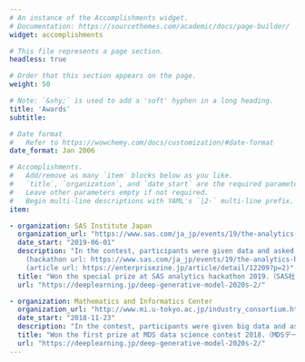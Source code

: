 ```yaml
---
# An instance of the Accomplishments widget.
# Documentation: https://sourcethemes.com/academic/docs/page-builder/
widget: accomplishments

# This file represents a page section.
headless: true

# Order that this section appears on the page.
weight: 50

# Note: `&shy;` is used to add a 'soft' hyphen in a long heading.
title: 'Awards'
subtitle:

# Date format
#   Refer to https://wowchemy.com/docs/customization/#date-format
date_format: Jan 2006

# Accomplishments.
#   Add/remove as many `item` blocks below as you like.
#   `title`, `organization`, and `date_start` are the required parameters.
#   Leave other parameters empty if not required.
#   Begin multi-line descriptions with YAML's `|2-` multi-line prefix.
item:

- organization: SAS Institute Japan
  organization_url: "https://www.sas.com/ja_jp/events/19/the-analytics-hackathon.html#agenda.html"
  date_start: "2019-06-01"
  description: "In the contest, participants were given data and asked to construct machine learning system with high accuracy. 
    (hackathon url: https://www.sas.com/ja_jp/events/19/the-analytics-hackathon.html#agenda.html)  
    (article url: https://enterprisezine.jp/article/detail/12209?p=2)"
  title: "Won the special prize at SAS analytics hackathon 2019.（SAS社のThe Analytics Hackathon 2019にて特別賞）"
  url: "https://deeplearning.jp/deep-generative-model-2020s-2/"

- organization: Mathematics and Informatics Center
  organization_url: "http://www.mi.u-tokyo.ac.jp/industry_consortium.html"
  date_start: "2018-11-23"
  description: "In the contest, participants were given big data and asked to perform value-generating analysis freely. Our group won the first prize and we were able to submit a paper. See the publication section."
  title: "Won the first prize at MDS data science contest 2018.（MDSデータサイエンスコンテストで優勝）"
  url: "https://deeplearning.jp/deep-generative-model-2020s-2/"
---
```

